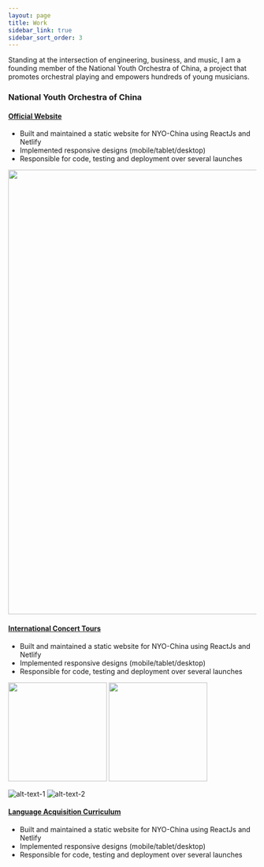 ```yaml
---
layout: page
title: Work
sidebar_link: true
sidebar_sort_order: 3
---
```


Standing at the intersection of engineering, business, and music, I am a founding member of the National Youth Orchestra of China, a project that promotes orchestral playing and empowers hundreds of young musicians.

### National Youth Orchestra of China

#### <a href="nyochina.com"> Official Website </a>
* Built and maintained a static website for NYO-China using ReactJs and Netlify
* Implemented responsive designs (mobile/tablet/desktop)
* Responsible for code, testing and deployment over several launches 
<img align="center" src="https://res.cloudinary.com/peggiexplode/image/upload/v1631824940/YelpCamp/Screen_Shot_2021-09-16_at_4.41.40_PM_wo4dwg.png" width="900" />

#### <a href="nyochina.com"> International Concert Tours </a>
* Built and maintained a static website for NYO-China using ReactJs and Netlify
* Implemented responsive designs (mobile/tablet/desktop)
* Responsible for code, testing and deployment over several launches 

<p float="left">
  <img src="https://res.cloudinary.com/peggiexplode/image/upload/v1631814987/YelpCamp/3000_agbszs.jpg" width="200" />
  <img src="https://res.cloudinary.com/peggiexplode/image/upload/v1631814987/YelpCamp/3000_agbszs.jpg" width="200" /> 
</p>

![alt-text-1](https://res.cloudinary.com/peggiexplode/image/upload/v1631814987/YelpCamp/3000_agbszs.jpg "title-1") ![alt-text-2](https://res.cloudinary.com/peggiexplode/image/upload/v1631814987/YelpCamp/3000_agbszs.jpg "title-2")


#### <a href="nyochina.com"> Language Acquisition Curriculum </a>
* Built and maintained a static website for NYO-China using ReactJs and Netlify
* Implemented responsive designs (mobile/tablet/desktop)
* Responsible for code, testing and deployment over several launches 
